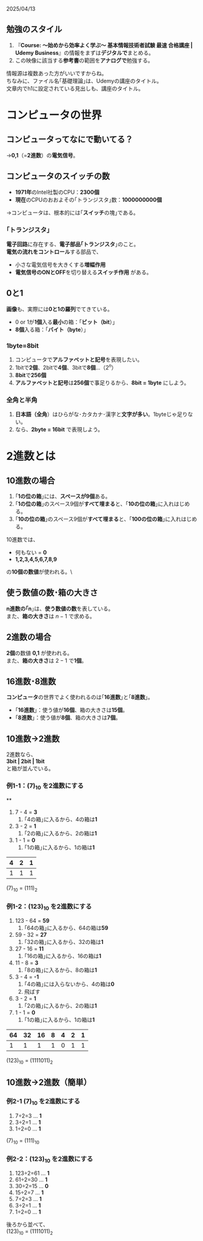 2025/04/13

## 勉強のスタイル
1. 『**Course: ～始めから効率よく学ぶ～ 基本情報技術者試験 最速 合格講座 | Udemy Business**』の情報をまずは**デジタルで**まとめる。
2. この映像に該当する**参考書**の範囲を**アナログで**勉強する。

情報源は複数あった方がいいですからね。\
ちなみに、ファイル名｢基礎理論｣は、Udemyの講座のタイトル。\
文章内でh1に設定されている見出しも、講座のタイトル。

# コンピュータの世界

## コンピュータってなにで動いてる？
→**0,1**（=**2進数**）の**電気信号**。

## コンピュータのスイッチの数
* **1971年**のIntel社製のCPU：**2300個**
* **現在**のCPUのおおよその｢トランジスタ｣数：**1000000000個**

→コンピュータは、根本的には｢**スイッチ**の塊｣である。

### ｢トランジスタ｣
**電子回路**に存在する、**電子部品｢トランジスタ**｣のこと。\
**電気の流れをコントロール**する部品で、
* 小さな電気信号を大きくする**増幅作用**
* **電気信号のONとOFF**を切り替える**スイッチ作用**
がある。

## 0と1
**画像**も、実際には**0と1の羅列**でてきている。
* 0 or 1が**1個**入る**最小**の箱：｢**ビット（bit**）｣
* **8個**入る箱：｢**バイト（byte**）｣

### 1byte=8bit
1. コンピュータで**アルファベットと記号**を表現したい。
2. 1bitで**2個**、2bitで**4個**、3bitで**8個**...（$2^n$）
3. **8bit**で**256個**
4. **アルファベットと記号**は**256個**で事足りるから、**8bit = 1byte** にしよう。

### 全角と半角
1. **日本語（全角**）はひらがな･カタカナ･漢字と**文字が多い**。1byteじゃ足りない。
2. なら、**2byte = 16bit** で表現しよう。

# 2進数とは

## 10進数の場合
1. ｢**1の位の箱**｣には、**スペースが9個**ある。
2. ｢**1の位の箱**｣のスペース9個が**すべて埋まる**と、｢**10の位の箱**｣に入れはじめる。
3. ｢**10の位の箱**｣のスペース9個が**すべて埋まる**と、｢**100の位の箱**｣に入れはじめる。

10進数では、

* 何もない = **0**
* **1,2,3,4,5,6,7,8,9**

の**10個の数値**が使われる。\

## 使う数値の数･箱の大きさ
**n進数の｢n**｣は、**使う数値の数**を表している。\
また、**箱の大きさ**は $n-1$ で求める。

## 2進数の場合

**2個**の数値 **0,1** が使われる。\
また、**箱の大きさ**は $2-1$ で**1個**。

## 16進数･8進数
**コンピュータ**の世界でよく使われるのは｢**16進数**｣と｢**8進数**｣。

* ｢**16進数**｣：使う値が**16個**、箱の大きさは**15個**。
* ｢**8進数**｣：使う値が**8個**、箱の大きさは**7個**。

## 10進数→2進数
2進数なら、\
**3bit | 2bit | 1bit**\
と箱が並んでいる。

### 例1-1：$(7)_{10}$ を2進数にする
**
1. 7 - 4 = **3**
   1. ｢4の箱｣に入るから、4の箱は**1**
2. 3 - 2 = **1**
   1. ｢2の箱｣に入るから、2の箱は**1**
3. 1 - 1 = **0**
   1. ｢1の箱｣に入るから、1の箱は**1**

| 4 | 2 | 1 |
| - | - | - |
| 1 | 1 | 1 |

$(7)_{10}$ = $(111)_2$

### 例1-2：$(123)_{10}$ を2進数にする

1. 123 - 64 = **59**
   1. ｢64の箱｣に入るから、64の箱は**59**
2. 59 - 32 = **27**
   1. ｢32の箱｣に入るから、32の箱は**1**
3. 27 - 16 = **11**
   1. ｢16の箱｣に入るから、16の箱は**1**
4. 11 - 8 = **3**
   1. ｢8の箱｣に入るから、8の箱は**1**
5. 3 - 4 = **-1**
   1. ｢4の箱｣には入らないから、4の箱は**0**
   2. 飛ばす
6. 3 - 2 = **1**
   1. ｢2の箱｣に入るから、2の箱は**1**
7. 1 - 1 = **0**
   1. ｢1の箱｣に入るから、1の箱は**1**

| 64 | 32 | 16 | 8 | 4 | 2 | 1 |
| - | - | - | - | - | - | - |
| 1 | 1 | 1 | 1 | 0 | 1 | 1 |

$(123)_{10}$ = $(1111011)_2$

## 10進数→2進数（簡単）

### 例2-1 $(7)_{10}$ を2進数にする

1. 7÷2=3 ... **1**
2. 3÷2=1 ... **1**
3. 1÷2=0 ... **1**

$(7)_{10}$ = $(111)_{10}$

### 例2-2：$(123)_{10}$ を2進数にする

1. 123÷2=61 … **1**
2. 61÷2=30 … **1**
3. 30÷2=15 … **0**
4. 15÷2=7 … **1**
5. 7÷2=3 … **1**
6. 3÷2=1 … **1**
7. 1÷2=0 … **1**

後ろから並べて、\
$(123)_{10}$ = $(1111011)_2$